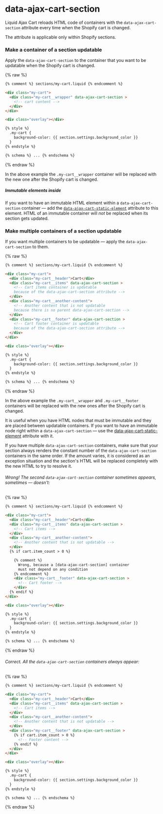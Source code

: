 # data-ajax-cart-section

Liquid Ajax Cart reloads HTML code of containers with the `data-ajax-cart-section` attribute every time when the Shopify cart is changed. 

The attribute is applicable only within Shopify sections.

### Make a container of a section updatable

Apply the `data-ajax-cart-section` to the container that you want to be updatable when the Shopify cart is changed.

{% raw %}
```html
{% comment %} sections/my-cart.liquid {% endcomment %}

<div class="my-cart">
  <div class="my-cart__wrapper" data-ajax-cart-section >
    <!-- cart content -->
  </div>
</div> 

<div class="overlay"></div>

{% style %}
  .my-cart {
    background-color: {{ section.settings.background_color }}
  }
{% endstyle %}

{% schema %} ... {% endschema %}
```
{% endraw %}

In the above example the `.my-cart__wrapper` container will be replaced with the new one after the Shopify cart is changed. 

##### Immutable elements inside

If you want to have an immutable HTML element within a `data-ajax-cart-section` container — add the [`data-ajax-cart-static-element`](/reference/data-ajax-cart-static-element/) attribute to this element. HTML of an immutable container will *not* be replaced when its section gets updated.

### Make multiple containers of a section updatable

If you want multiple containers to be updatable — apply the `data-ajax-cart-section` to them.

{% raw %}
```html
{% comment %} sections/my-cart.liquid {% endcomment %}

<div class="my-cart">
  <div class="my-cart__header">Cart</div>
  <div class="my-cart__items" data-ajax-cart-section >
    <!-- Cart items container is updatable
    because of the data-ajax-cart-section attribute -->
  </div>
  <div class="my-cart__another-content">
    <!-- Another content that is not updatable 
    because there is no parent data-ajax-cart-section -->
  </div>
  <div class="my-cart__footer" data-ajax-cart-section >
    <!-- Cart footer container is updatable 
    because of the data-ajax-cart-section attribute -->
  </div>
</div> 

<div class="overlay"></div>

{% style %}
  .my-cart {
    background-color: {{ section.settings.background_color }}
  }
{% endstyle %}

{% schema %} ... {% endschema %}
```
{% endraw %}

In the above example the `.my-cart__wrapper` and `.my-cart__footer` containers will be replaced with the new ones after the Shopify cart is changed. 

It is useful when you have HTML nodes that must be immutable and they are placed between updatable containers. If you want to have an immutable node right within a `data-ajax-cart-section` — use the [data-ajax-cart-static-element](/reference/data-ajax-cart-static-element/) attribute with it.

If you have multiple `data-ajax-cart-section` containers, make sure that your section always renders the constant number of the `data-ajax-cart-section` containers in the same order. If the amount varies, it is considered as an exception situation and the section's HTML will be replaced completely with the new HTML to try to resolve it. 

###### Wrong! The second `data-ajax-cart-section` container sometimes appears, sometimes — doesn't: 
{% raw %}
```html
{% comment %} sections/my-cart.liquid {% endcomment %}

<div class="my-cart">
  <div class="my-cart__header">Cart</div>
  <div class="my-cart__items" data-ajax-cart-section >
    <!-- Cart items -->
  </div>
  <div class="my-cart__another-content">
    <!-- Another content that is not updatable -->
  </div>
  {% if cart.item_count > 0 %}

    {% comment %} 
      Wrong, because a [data-ajax-cart-section] container
      must not depend on any condition
    {% endcomment %}
    <div class="my-cart__footer" data-ajax-cart-section >
      <!-- Cart footer -->
    </div>
  {% endif %}
</div> 

<div class="overlay"></div>

{% style %}
  .my-cart {
    background-color: {{ section.settings.background_color }}
  }
{% endstyle %}

{% schema %} ... {% endschema %}
```
{% endraw %}

###### Correct. All the `data-ajax-cart-section` containers always appear: 
{% raw %}
```html
{% comment %} sections/my-cart.liquid {% endcomment %}

<div class="my-cart">
  <div class="my-cart__header">Cart</div>
  <div class="my-cart__items" data-ajax-cart-section >
    <!-- Cart items -->
  </div>
  <div class="my-cart__another-content">
    <!-- Another content that is not updatable -->
  </div>
  <div class="my-cart__footer" data-ajax-cart-section >
    {% if cart.item_count > 0 %}
      <!-- Footer content -->
    {% endif %}
  </div>
</div> 

<div class="overlay"></div>

{% style %}
  .my-cart {
    background-color: {{ section.settings.background_color }}
  }
{% endstyle %}

{% schema %} ... {% endschema %}
```
{% endraw %}
